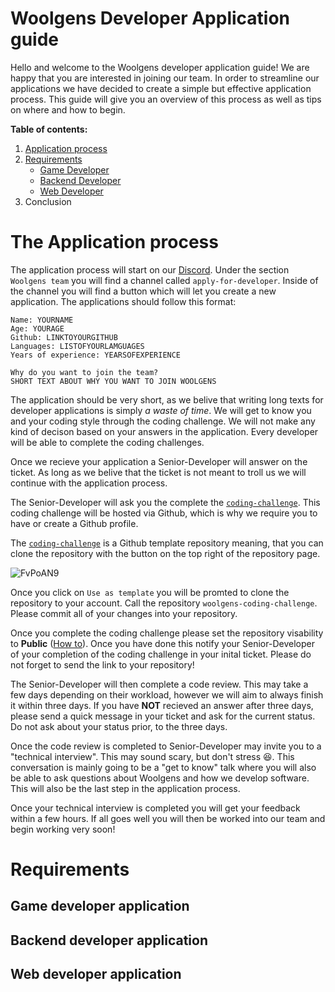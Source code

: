 # Woolgens Developer Application guide

Hello and welcome to the Woolgens developer application guide! We are happy that you are interested in joining our team. In order to streamline our applications we have decided to create a simple but effective application process. This guide will give you an overview of this process as well as tips on where and how to begin. 

**Table of contents:**

1. [ Application process ](#process)
2. [ Requirements ](#requirements)
    - [ Game Developer ](#game)
    - [ Backend Developer ](#backend)
    - [ Web Developer ](#web)
3. Conclusion

<a name="process"></a>
# The Application process

The application process will start on our [Discord](https://discord.gg/woolgens). Under the section `Woolgens team` you will find a channel called `apply-for-developer`. Inside of the channel you will find a button which will let you create a new application. The applications should follow this format:

```
Name: YOURNAME
Age: YOURAGE
Github: LINKTOYOURGITHUB
Languages: LISTOFYOURLAMGUAGES
Years of experience: YEARSOFEXPERIENCE

Why do you want to join the team?
SHORT TEXT ABOUT WHY YOU WANT TO JOIN WOOLGENS
```

The application should be very short, as we belive that writing long texts for developer applications is simply _a waste of time_. We will get to know you and your coding style through the coding challenge. We will not make any kind of decison based on your answers in the application. Every developer will be able to complete the coding challenges.

Once we recieve your application a Senior-Developer will answer on the ticket. As long as we belive that the ticket is not meant to troll us we will continue with the application process. 

The Senior-Developer will ask you the complete the [`coding-challenge`](https://github.com/woolgens-network/coding-challenge). This coding challenge will be hosted via Github, which is why we require you to have or create a Github profile. 

The [`coding-challenge`](https://github.com/woolgens-network/coding-challenge) is a Github template repository meaning, that you can clone the repository with the button on the top right of the repository page.

![FvPoAN9](https://user-images.githubusercontent.com/30908158/138423911-062d810d-4a52-4148-aa20-434922bbbe25.png)

Once you click on `Use as template` you will be promted to clone the repository to your account. Call the repository `woolgens-coding-challenge`. Please commit all of your changes into your repository.

Once you complete the coding challenge please set the repository visability to **Public** ([How to](https://docs.github.com/en/repositories/managing-your-repositorys-settings-and-features/managing-repository-settings/setting-repository-visibility)). Once you have done this notify your Senior-Developer of your completion of the coding challenge in your inital ticket. Please do not forget to send the link to your repository!

The Senior-Developer will then complete a code review. This may take a few days depending on their workload, however we will aim to always finish it within three days. If you have **NOT** recieved an answer after three days, please send a quick message in your ticket and ask for the current status. Do not ask about your status prior, to the three days. 

Once the code review is completed to Senior-Developer may invite you to a "technical interview". This may sound scary, but don't stress 😆. This conversation is mainly going to be a "get to know" talk where you will also be able to ask questions about Woolgens and how we develop software. This will also be the last step in the application process. 

Once your technical interview is completed you will get your feedback within a few hours. If all goes well you will then be worked into our team and begin working very soon!

<a name="requirements"></a>
# Requirements

<a name="game"></a>
## Game developer application

<a name="backend"></a>
## Backend developer application

<a name="web"></a>
## Web developer application
